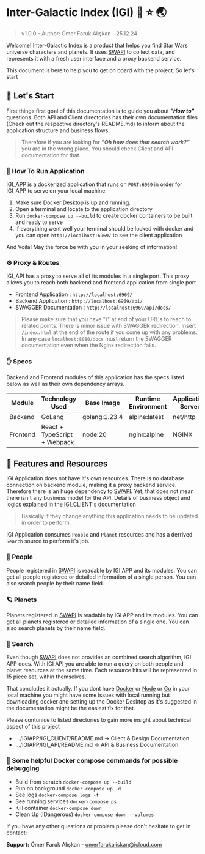 # Inter-Galactic Index (IGI) &#128640; &#11088; &#127759;

> v1.0.0 - Author: Ömer Faruk Alışkan - 25.12.24

Welcome! Inter-Galactic Index is a product that helps you find Star Wars universe characters and planets. It uses [SWAPI](https://swapi.tech/) to collect data, and represents it with a fresh user interface and a proxy backend service. 

This document is here to help you to get on board with the project. So let's start


## &#128681; Let's Start

First things first goal of this documentation is to guide you about ***"How to"*** questions. Both API and Client directories has their own documentation files (Check out the respective directory's README.md) to inform about the application structure and business flows. 

>Therefore if you are looking for ***"Oh how does that search work?"*** you are in the wrong place. You should check Client and API documentation for that.

### &#127939; How To Run Application

IGI_APP is a dockerized application that runs on `PORT:6969` in order for IGI_APP to serve on your local machine:

1. Make sure Docker Desktop is up and running.
2. Open a terminal and locate to the application directory 
3. Run `docker-compose up --build` to create docker containers to be built and ready to serve
4. If everything went well your terminal should be locked with docker and you can open `http://localhost:6969/` to see the client application 

And Voila! May the force be with you in your seeking of information!

### &#9881; Proxy & Routes

IGI_API has a proxy to serve all of its modules in a single port. This proxy allows you to reach both backend and frontend application from single port

- Frontend Application : `http://localhost:6969/`
- Backend Application : `http://localhost:6969/api/`
- SWAGGER Documentation :  `http://localhost:6969/api/docs/`

> Please make sure that you have "/" at end of your URL's to reach to related points. There is minor issue with SWAGGER redirection. Insert `/index.html` at the end of the route if you come up with any problems. In any case `localhost:8080/docs` must return the SWAGGER documentation even when the Nginx redirection fails. 


### &#9995; Specs

Backend and Frontend modules of this application has the specs listed below as well as their own dependency arrays. 

| Module      | Technology Used           | Base Image        | Runtime Environment | Application Server   | Port  |
|-----------------|---------------------------|--------------------|----------------------|-----------------------|-------|
| Backend        | GoLang                    | golang:1.23.4      | alpine:latest       | net/http             | 8080  |
| Frontend       | React + TypeScript + Webpack | node:20           | nginx:alpine        | NGINX                | 3000  |


## &#129300; Features and Resources

IGI Application does not have it's own resources. There is no database connection on backend module, making it a proxy backend service. Therefore there is an huge dependency to [SWAPI](https://swapi.tech/). Yet, that does not mean there isn't any business model for the API. Details of business object and logics explained in the IGI_CLIENT's documentation

> Basically if they change anything this application needs to be updated in order to perform.

IGI Application consumes `People` and `Planet` resources and has a derrived `Search` source to perform it's job.

### &#129489; People

People registered in [SWAPI](https://swapi.tech/) is readable by IGI APP and its modules. You can get all people registered or detailed information of a single person. You can also search people by their name field. 

### &#129680; Planets

Planets registered in [SWAPI](https://swapi.tech/) is readable by IGI APP and its modules. You can get all planets registered or detailed information of a single one. You can also search planets by their name field. 

### &#128270; Search

Even though [SWAPI](https://swapi.tech/) does not provides an combined search algorithm, IGI APP does. With IGI API you are able to run a query on both people and planet resources at the same time. Each resource hits will be represented in 15 piece set, within themselves.

That concludes it actually. If you dont have [Docker](https://www.docker.com/) or [Node](https://nodejs.org/tr/download/package-manager) or [Go](https://go.dev/doc/install) in your local machine you might have some issues with local running but downloading docker and setting up the Docker Desktop as it's suggested in the documentation might be the easiest fix for that.

Please contuniue to listed directories to gain more insight about technical aspect of this project

- .../IGIAPP/IGI_CLIENT/README.md -> Client & Design Documentation
- .../IGIAPP/IGI_API/README.md -> API & Business Documentation

### &#128051; Some helpful Docker compose commands for possible debugging
- Build from scratch    `docker-compose up --build`
- Run on background     `docker-compose up -d`
- See logs              `docker-compose logs -f`
- See running services  `docker-compose ps`
- Kill container        `docker-compose down`
- Clean Up (!Dangerous) `docker-compose down --volumes`


If you have any other questions or problem please don't hesitate to get in contact:

**Support:** Ömer Faruk Alışkan - omerfarukaliskan@icloud.com
